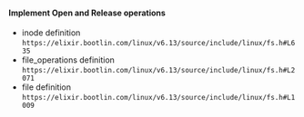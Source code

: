 #### Implement Open and Release operations
- inode definition `https://elixir.bootlin.com/linux/v6.13/source/include/linux/fs.h#L635`
- file_operations definition `https://elixir.bootlin.com/linux/v6.13/source/include/linux/fs.h#L2071`
- file definition `https://elixir.bootlin.com/linux/v6.13/source/include/linux/fs.h#L1009`
